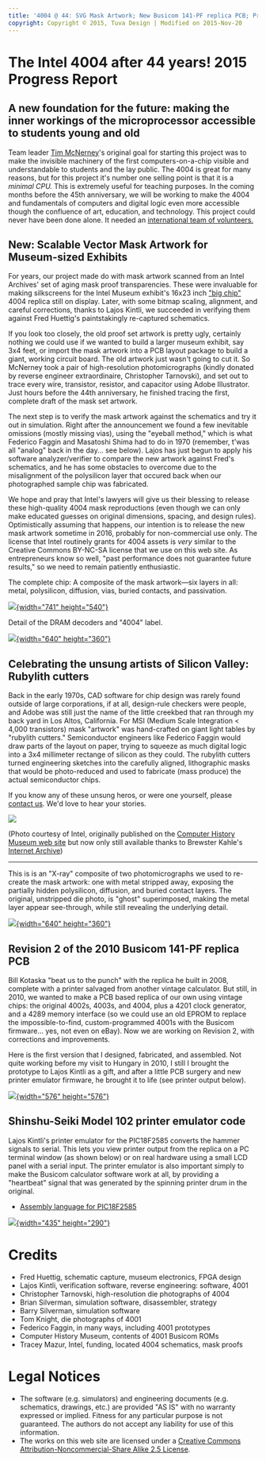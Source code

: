 ```yaml
---
title: '4004 @ 44: SVG Mask Artwork; New Busicom 141-PF replica PCB; Printer emulator'
copyright: Copyright © 2015, Tuva Design | Modified on 2015-Nov-20
---
```


# The Intel 4004 after 44 years! 2015 Progress Report

## A new foundation for the future: making the inner workings of the microprocessor accessible to students young and old

Team leader [Tim McNerney](http://alumni.media.mit.edu/~mcnerney)'s
original goal for starting this project was to make the invisible
machinery of the first computers-on-a-chip visible and understandable
to students and the lay public. The 4004 is great for many reasons,
but for this project it's number one selling point is that it is
a *minimal CPU.* This is extremely useful for teaching purposes.
In the coming months before the 45th anniversary, we will be working
to make the 4004 and fundamentals of computers and digital logic even
more accessible though the confluence of art, education, and
technology. This project could never have been done alone. It needed
an [international team of volunteers.](#credits)


## New: Scalable Vector Mask Artwork for Museum-sized Exhibits

For years, our project made do with mask artwork scanned from an
Intel Archives' set of aging mask proof transparencies. These were
invaluable for making silkscreens for the Intel Museum exhibit's 16x23
inch ["big chip"](./assets/PB150071.JPG) 4004 replica still
on display. Later, with some bitmap scaling, alignment, and careful
corrections, thanks to Lajos Kintli, we succeeded in verifying them
against Fred Huettig's paintstakingly re-captured schematics.

If you look too closely, the old proof set artwork is pretty ugly,
certainly nothing we could use if we wanted to build a larger museum
exhibit, say 3x4 feet, or import the mask artwork into a PCB layout
package to build a giant, working circuit board. The old artwork just
wasn't going to cut it. So McNerney took a pair of high-resolution
photomicrographs (kindly donated by reverse engineer extraordinaire,
Christopher Tarnovski), and set out to trace every wire, transistor,
resistor, and capacitor using Adobe Illustrator. Just hours before
the 44th anniversary, he finished tracing the first, complete draft of
the mask set artwork.

The next step is to verify the mask artwork against the schematics
and try it out in simulation. Right after the announcement we found a
few inevitable omissions (mostly missing vias), using the "eyeball
method," which is what Federico Faggin and Masatoshi Shima had to do
in 1970 (remember, t'was all "analog" back in the day... see below).
Lajos has just begun to apply his software analyzer/verifier to
compare the new artwork against Fred's schematics, and he has some
obstacles to overcome due to the misalignment of the polysilicon layer
that occured back when our photographed sample chip was
fabricated.

We hope and pray that Intel's lawyers will give us their blessing
to release these high-quality 4004 mask reproductions (even though we
can only make educated guesses on original dimensions, spacing, and
design rules). Optimistically assuming that happens, our intention is
to release the new mask artwork sometime in 2016, probably for
non-commercial use only. The license that Intel routinely grants for
4004 assets is *very* similar to the Creative Commons BY-NC-SA
license that we use on this web site. As entrepreneurs know so well,
"past performance does not guarantee future results," so we need to
remain patiently enthusiastic.

The complete chip: A composite of the mask artwork—six layers in all: metal, polysilicon, diffusion,
vias, buried contacts, and passivation.

[![](./assets/4004-mask-composite-hd-r2-50pct.gif){width="741" height="540"}](./assets/4004-mask-composite-hd-r2.gif)

Detail of the DRAM decoders and "4004" label.

[![](./assets/4004-east-mask-detail-hdcrop.gif){width="640" height="360"}](./assets/4004-east-mask-detail-hdcrop.gif)


## Celebrating the unsung artists of Silicon Valley: Rubylith cutters

Back in the early 1970s, CAD software for chip design was rarely
found outside of large corporations, if at all, design-rule checkers
were people, and Adobe was still just the name of the little creekbed
that ran through my back yard in Los Altos, California. For MSI
(Medium Scale Integration < 4,000 transistors) mask "artwork" was
hand-crafted on giant light tables by "rubylith cutters."
Semiconductor engineers like Federico Faggin would draw parts of the
layout on paper, trying to squeeze as much digital logic into a 3x4
millimeter rectange of silicon as they could. The rubylith cutters
turned engineering sketches into the carefully aligned, lithographic
masks that would be photo-reduced and used to fabricate (mass produce)
the actual semiconductor chips.

If you know any of these unsung heros, or were one yourself, please
[contact us](./contact). We'd love to hear your stories.

[![](./rubylith-cutters-80pct.jpg)](https://web.archive.org/web/20160328183058if_/http://s7.computerhistory.org/is/image/CHM/500003094-03-01?$re-medium$)

(Photo courtesy of Intel, originally published on the [Computer History Museum web site](http://www.computerhistory.org/)
but now only still available thanks to Brewster Kahle's [Internet Archive](https://archive.org))

---

This is is an "X-ray" composite of two photomicrographs we used to
re-create the mask artwork: one with metal stripped away, exposing the
partially hidden polysilicon, diffusion, and buried contact layers.
The original, unstripped die photo, is "ghost" superimposed, making
the metal layer appear see-through, while still revealing the
underlying detail.

[![](./assets/4004-east-die-detail-hdcrop.jpg){width="640" height="360"}](./assets/4004-east-die-detail-hdcrop.jpg)


## Revision 2 of the 2010 Busicom 141-PF replica PCB

Bill Kotaska "beat us to the punch" with the replica he built in
2008, complete with a printer salvaged from another vintage
calculator. But still, in 2010, we wanted to make a PCB based replica
of our own using vintage chips: the original 4002s, 4003s, and 4004,
plus a 4201 clock generator, and a 4289 memory interface (so we could
use an old EPROM to replace the impossible-to-find, custom-programmed
4001s with the Busicom firmware... yes, not even on eBay). Now we are
working on Revision 2, with corrections and improvements.

Here is the first version that I designed, fabricated, and
assembled. Not quite working before my visit to Hungary in 2010, I
still I brought the prototype to Lajos Kintli as a gift, and after a
little PCB surgery and new printer emulator firmware, he brought
it to life (see printer output below).

[![](./assets/Busicom_141PF_replica-sz.jpg){width="576" height="576"}](./assets/Busicom_141PF_replica-sz.jpg)


## Shinshu-Seiki Model 102 printer emulator code

Lajos Kintli's printer emulator for the PIC18F2585 converts the
hammer signals to serial. This lets you view printer output from the
replica on a PC terminal window (as shown below) or on real hardware
using a small LCD panel with a serial input. The printer emulator is
also important simply to make the Busicom calculator software work at
all, by providing a "heartbeat" signal that was generated by the
spinning printer drum in the original.

- [Assembly language for PIC18F2585](./assets/Printer2RS232.asm)

[![](./assets/hyperterminal_output-sz.png){width="435" height="290"}](./assets/hyperterminal_output-sz.png)


# Credits

- Fred Huettig, schematic capture, museum electronics, FPGA design
- Lajos Kintli, verification software, reverse engineering: software, 4001
- Christopher Tarnovski, high-resolution die photographs of 4004
- Brian Silverman, simulation software, disassembler, strategy
- Barry Silverman, simulation software
- Tom Knight, die photographs of 4001
- Federico Faggin, in many ways, including 4001 prototypes
- Computer History Museum, contents of 4001 Busicom ROMs
- Tracey Mazur, Intel, funding, located 4004 schematics, mask proofs


# Legal Notices

- The software (e.g. simulators) and engineering documents (e.g. schematics, drawings, etc.) are provided "AS IS" with no warranty expressed or implied. Fitness for any particular purpose is not guaranteed. The authors do not accept any liability for use of this information.
- The works on this web site are licensed under a [Creative Commons Attribution-Noncommercial-Share Alike 2.5 License](http://creativecommons.org/licenses/by-nc-sa/2.5/).
